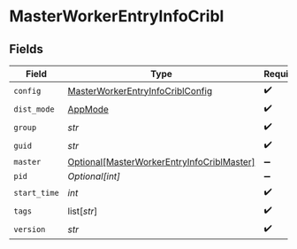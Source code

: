 # MasterWorkerEntryInfoCribl


## Fields

| Field                                                                                                 | Type                                                                                                  | Required                                                                                              | Description                                                                                           |
| ----------------------------------------------------------------------------------------------------- | ----------------------------------------------------------------------------------------------------- | ----------------------------------------------------------------------------------------------------- | ----------------------------------------------------------------------------------------------------- |
| `config`                                                                                              | [MasterWorkerEntryInfoCriblConfig](../../models/shared/masterworkerentryinfocriblconfig.md)           | :heavy_check_mark:                                                                                    | N/A                                                                                                   |
| `dist_mode`                                                                                           | [AppMode](../../models/shared/appmode.md)                                                             | :heavy_check_mark:                                                                                    | N/A                                                                                                   |
| `group`                                                                                               | *str*                                                                                                 | :heavy_check_mark:                                                                                    | N/A                                                                                                   |
| `guid`                                                                                                | *str*                                                                                                 | :heavy_check_mark:                                                                                    | N/A                                                                                                   |
| `master`                                                                                              | [Optional[MasterWorkerEntryInfoCriblMaster]](../../models/shared/masterworkerentryinfocriblmaster.md) | :heavy_minus_sign:                                                                                    | N/A                                                                                                   |
| `pid`                                                                                                 | *Optional[int]*                                                                                       | :heavy_minus_sign:                                                                                    | N/A                                                                                                   |
| `start_time`                                                                                          | *int*                                                                                                 | :heavy_check_mark:                                                                                    | N/A                                                                                                   |
| `tags`                                                                                                | list[*str*]                                                                                           | :heavy_check_mark:                                                                                    | N/A                                                                                                   |
| `version`                                                                                             | *str*                                                                                                 | :heavy_check_mark:                                                                                    | N/A                                                                                                   |